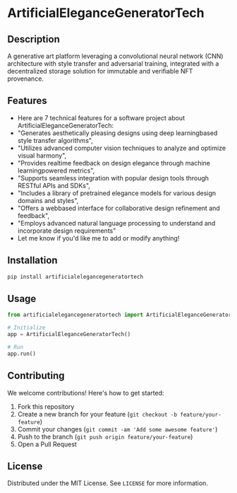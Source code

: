 # ArtificialEleganceGeneratorTech

## Description

A generative art platform leveraging a convolutional neural network (CNN) architecture with style transfer and adversarial training, integrated with a decentralized storage solution for immutable and verifiable NFT provenance.

## Features

- Here are 7 technical features for a software project about ArtificialEleganceGeneratorTech:
- "Generates aesthetically pleasing designs using deep learningbased style transfer algorithms",
- "Utilizes advanced computer vision techniques to analyze and optimize visual harmony",
- "Provides realtime feedback on design elegance through machine learningpowered metrics",
- "Supports seamless integration with popular design tools through RESTful APIs and SDKs",
- "Includes a library of pretrained elegance models for various design domains and styles",
- "Offers a webbased interface for collaborative design refinement and feedback",
- "Employs advanced natural language processing to understand and incorporate design requirements"
- Let me know if you'd like me to add or modify anything!
## Installation

```bash
pip install artificialelegancegeneratortech
```

## Usage

```python
from artificialelegancegeneratortech import ArtificialEleganceGeneratorTech

# Initialize
app = ArtificialEleganceGeneratorTech()

# Run
app.run()
```

## Contributing

We welcome contributions! Here's how to get started:

1. Fork this repository
2. Create a new branch for your feature (`git checkout -b feature/your-feature`)
3. Commit your changes (`git commit -am 'Add some awesome feature'`)
4. Push to the branch (`git push origin feature/your-feature`)
5. Open a Pull Request

## License

Distributed under the MIT License. See `LICENSE` for more information.
